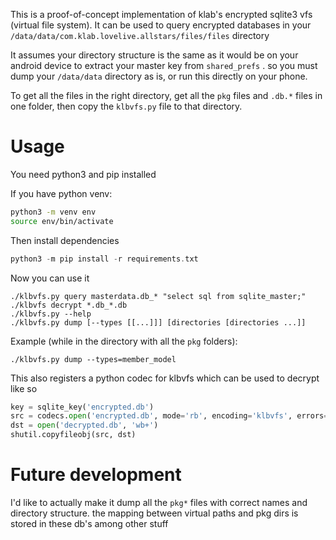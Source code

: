 This is a proof-of-concept implementation of klab's encrypted sqlite3 vfs (virtual file system). It can be used to query encrypted databases in your
`/data/data/com.klab.lovelive.allstars/files/files` directory

It assumes your directory structure is the same as it would be on your
android device to extract your master key from `shared_prefs` . so you
must dump your `/data/data` directory as is, or run this directly on your
phone.

To get all the files in the right directory, get all the `pkg` files and `.db.*` files in one folder, then copy the `klbvfs.py` file to that directory.

# Usage
You need python3 and pip installed

If you have python venv:

```sh
python3 -m venv env
source env/bin/activate
```

Then install dependencies

```c
python3 -m pip install -r requirements.txt
```

Now you can use it

```
./klbvfs.py query masterdata.db_* "select sql from sqlite_master;"
./klbvfs decrypt *.db_*.db
./klbvfs.py --help
./klbvfs.py dump [--types [[...]]] [directories [directories ...]]
```

Example (while in the directory with all the `pkg` folders):

```
./klbvfs.py dump --types=member_model
```

This also registers a python codec for klbvfs which can be used to decrypt
like so

```python
key = sqlite_key('encrypted.db')
src = codecs.open('encrypted.db', mode='rb', encoding='klbvfs', errors=key)
dst = open('decrypted.db', 'wb+')
shutil.copyfileobj(src, dst)
```

# Future development
I'd like to actually make it dump all the `pkg*` files with correct names
and directory structure. the mapping between virtual paths and pkg dirs
is stored in these db's among other stuff
